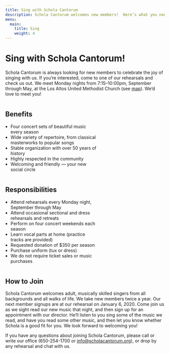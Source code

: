 ```yaml
---
title: Sing with Schola Cantorum
description: Schola Cantorum welcomes new members!  Here’s what you need to know.
menu:
  main:
    title: Sing
    weight: 4
---
```


# Sing with Schola Cantorum!

Schola Cantorum is always looking for new members to celebrate the joy of
singing with us.  If you’re interested, come to one of our rehearsals and check
us out.  We meet Monday nights from 7:15–10:00pm, September through May, at the
Los Altos United Methodist Church (see [map](https://www.google.com/maps/place/Los+Altos+United+Methodist+Church/@37.3604399,-122.1163995,14z/data=!4m13!1m7!3m6!1s0x808fb13b09db205b:0x3cb6a0075024dc76!2s655+Magdalena+Ave,+Los+Altos,+CA+94024!3b1!8m2!3d37.3604399!4d-122.09889!3m4!1s0x808fb13baf46a387:0xcfbef6958c3a62d!8m2!3d37.3604399!4d-122.09889)).  We’d love to meet you!

<div style="display:flex;flex-wrap:wrap"><div style="width:290px;margin-right:24px">

<h2>Benefits</h2>
<ul style="padding-left:1.2em">
<li>Four concert sets of beautiful music every season</li>
<li>Wide variety of repertoire, from classical masterworks to popular songs</li>
<li>Stable organization with over 50 years of history</li>
<li>Highly respected in the community</li>
<li>Welcoming and friendly — your new social circle</li>
</ul>

</div><div style="width:290px">

<h2>Responsibilities</h2>

<ul style="padding-left:1.2em">
<li>Attend rehearsals every Monday night, September through May</li>
<li>Attend occasional sectional and dress rehearsals and retreats</li>
<li>Perform on four concert weekends each season</li>
<li>Learn vocal parts at home (practice tracks are provided)</li>
<li>Requested donation of $350 per season</li>
<li>Purchase uniform (tux or dress)</li>
<li>We do not require ticket sales or music purchases</li>
</ul>

</div></div>

## How to Join

Schola Cantorum welcomes adult, musically skilled singers from all backgrounds
and all walks of life.  We take new members twice a year.  Our next member
signups are at our rehearsal on January 6, 2020.  Come join us as we sight read
our new music that night, and then sign up for an appointment with our director.
He’ll listen to you sing some of the music we read, and have you read some other
music, and then let you know whether Schola is a good fit for you.  We look
forward to welcoming you!

If you have any questions about joining Schola Cantorum, please call or write
our office (650-254-1700 or info@scholacantorum.org), or drop by any rehearsal
and chat with us.
